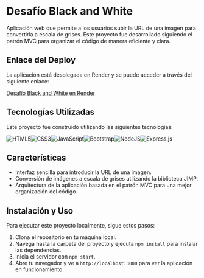 # Desafío Black and White

Aplicación web que permite a los usuarios subir la URL de una imagen para convertirla a escala de grises. Este proyecto fue desarrollado siguiendo el patrón MVC para organizar el código de manera eficiente y clara.

## Enlace del Deploy

La aplicación está desplegada en Render y se puede acceder a través del siguiente enlace:

[Desafío Black and White en Render](https://desafio-black-and-white.onrender.com)

## Tecnologías Utilizadas

Este proyecto fue construido utilizando las siguientes tecnologías:

![HTML5](https://img.shields.io/badge/html5-%23E34F26.svg?style=for-the-badge&logo=html5&logoColor=white)![CSS3](https://img.shields.io/badge/css3-%231572B6.svg?style=for-the-badge&logo=css3&logoColor=white)![JavaScript](https://img.shields.io/badge/javascript-%23323330.svg?style=for-the-badge&logo=javascript&logoColor=%23F7DF1E)![Bootstrap](https://img.shields.io/badge/bootstrap-%238511FA.svg?style=for-the-badge&logo=bootstrap&logoColor=white)![NodeJS](https://img.shields.io/badge/node.js-6DA55F?style=for-the-badge&logo=node.js&logoColor=white)![Express.js](https://img.shields.io/badge/express.js-%23404d59.svg?style=for-the-badge&logo=express&logoColor=%2361DAFB)

## Características

- Interfaz sencilla para introducir la URL de una imagen.
- Conversión de imágenes a escala de grises utilizando la biblioteca JIMP.
- Arquitectura de la aplicación basada en el patrón MVC para una mejor organización del código.

## Instalación y Uso

Para ejecutar este proyecto localmente, sigue estos pasos:

1. Clona el repositorio en tu máquina local.
2. Navega hasta la carpeta del proyecto y ejecuta `npm install` para instalar las dependencias.
3. Inicia el servidor con `npm start`.
4. Abre tu navegador y ve a `http://localhost:3000` para ver la aplicación en funcionamiento.
